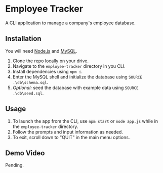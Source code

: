 # Employee Tracker
A CLI application to manage a company's employee database.

## Installation
You will need [Node.js](https://nodejs.org/en) and [MySQL](https://dev.mysql.com/).
1. Clone the repo locally on your drive.
2. Navigate to the `employee-tracker` directory in you CLI.
3. Install dependencies using `npm i`.
4. Enter the MySQL shell and initialize the database using `SOURCE .\db\schema.sql`.
5. *Optional:* seed the database with example data using `SOURCE .\db\seed.sql`.

## Usage
1. To launch the app from the CLI, use `npm start` or `node app.js` while in the `employee-tracker` directory.
2. Follow the prompts and input information as needed.
3. To exit, scroll down to "QUIT" in the main menu options.

## Demo Video
Pending.